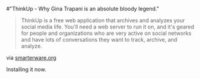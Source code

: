 #"ThinkUp - Why Gina Trapani is an absolute bloody legend."


 <p>
<div class="posterous_bookmarklet_entry">
<blockquote class="posterous_medium_quote">ThinkUp is a free web application that archives and analyzes your social media life. You'll need a web server to run it on, and it's geared for people and organizations who are very active on social networks and have lots of conversations they want to track, archive, and analyze.</blockquote>
<div class="posterous_quote_citation">via <a href="http://smarterware.org/8608/thinkup-archives-and-analyzes-your-social-media-life?utm_source=feedburner&amp;utm_medium=feed&amp;utm_campaign=Feed%3A+Smarterware+%28Smarterware%29&amp;utm_content=Google+Reader">smarterware.org</a></div>
<p>Installing it now.</p>
</div>
</p>
 